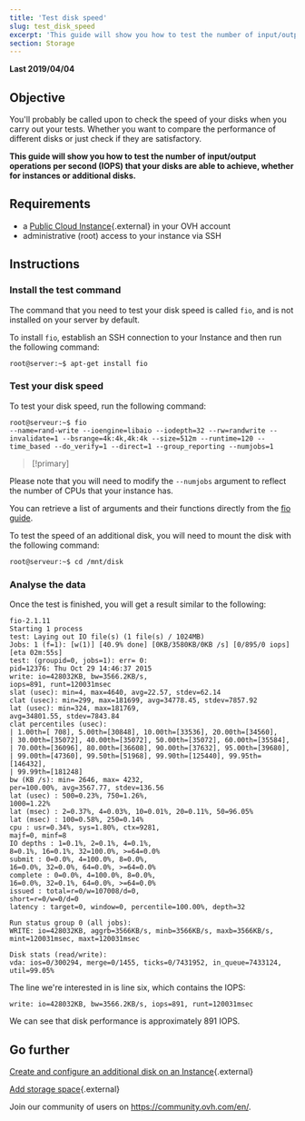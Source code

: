 ```yaml
---
title: 'Test disk speed'
slug: test_disk_speed
excerpt: 'This guide will show you how to test the number of input/output operations per second (IOPS) that your disks are able to achieve, whether for instances or additional disks.'
section: Storage
---
```


**Last 2019/04/04**

## Objective

You'll probably be called upon to check the speed of your disks when you carry out your tests. Whether you want to compare the performance of different disks or just check if they are satisfactory.

**This guide will show you how to test the number of input/output operations per second (IOPS) that your disks are able to achieve, whether for instances or additional disks.**

## Requirements

- a [Public Cloud Instance](https://www.ovh.com/ca/en/public-cloud/instances/){.external} in your OVH account
- administrative (root) access to your instance via SSH

## Instructions

### Install the test command

The command that you need to test your disk speed is called `fio`, and is not installed on your server by default.

To install `fio`, establish an SSH connection to your Instance and then run the following command:

```
root@server:~$ apt-get install fio
```

### Test your disk speed

To test your disk speed, run the following command:

```
root@serveur:~$ fio 
--name=rand-write --ioengine=libaio --iodepth=32 --rw=randwrite --invalidate=1 --bsrange=4k:4k,4k:4k --size=512m --runtime=120 --time_based --do_verify=1 --direct=1 --group_reporting --numjobs=1
```

> [!primary]
>
Please note that you will need to modify the `--numjobs` argument to reflect the number of CPUs that your instance has.
>
You can retrieve a list of arguments and their functions directly from the [fio guide](https://github.com/axboe/fio/blob/master/HOWTO).
>

To test the speed of an additional disk, you will need to mount the disk with the following command: 

```
root@serveur:~$ cd /mnt/disk
```

### Analyse the data

Once the test is finished, you will get a result similar to the following:

```
fio-2.1.11
Starting 1 process
test: Laying out IO file(s) (1 file(s) / 1024MB)
Jobs: 1 (f=1): [w(1)] [40.9% done] [0KB/3580KB/0KB /s] [0/895/0 iops] [eta 02m:55s]
test: (groupid=0, jobs=1): err= 0: 
pid=12376: Thu Oct 29 14:46:37 2015
write: io=428032KB, bw=3566.2KB/s, 
iops=891, runt=120031msec
slat (usec): min=4, max=4640, avg=22.57, stdev=62.14
clat (usec): min=299, max=181699, avg=34778.45, stdev=7857.92
lat (usec): min=324, max=181769, 
avg=34801.55, stdev=7843.84
clat percentiles (usec):
| 1.00th=[ 708], 5.00th=[30848], 10.00th=[33536], 20.00th=[34560],
| 30.00th=[35072], 40.00th=[35072], 50.00th=[35072], 60.00th=[35584],
| 70.00th=[36096], 80.00th=[36608], 90.00th=[37632], 95.00th=[39680],
| 99.00th=[47360], 99.50th=[51968], 99.90th=[125440], 99.95th=[146432],
| 99.99th=[181248]
bw (KB /s): min= 2646, max= 4232, 
per=100.00%, avg=3567.77, stdev=136.56
lat (usec) : 500=0.23%, 750=1.26%, 
1000=1.22%
lat (msec) : 2=0.37%, 4=0.03%, 10=0.01%, 20=0.11%, 50=96.05%
lat (msec) : 100=0.58%, 250=0.14%
cpu : usr=0.34%, sys=1.80%, ctx=9281, 
majf=0, minf=8
IO depths : 1=0.1%, 2=0.1%, 4=0.1%, 
8=0.1%, 16=0.1%, 32=100.0%, >=64=0.0%
submit : 0=0.0%, 4=100.0%, 8=0.0%, 
16=0.0%, 32=0.0%, 64=0.0%, >=64=0.0%
complete : 0=0.0%, 4=100.0%, 8=0.0%, 
16=0.0%, 32=0.1%, 64=0.0%, >=64=0.0%
issued : total=r=0/w=107008/d=0, 
short=r=0/w=0/d=0
latency : target=0, window=0, percentile=100.00%, depth=32

Run status group 0 (all jobs):
WRITE: io=428032KB, aggrb=3566KB/s, minb=3566KB/s, maxb=3566KB/s, 
mint=120031msec, maxt=120031msec

Disk stats (read/write):
vda: ios=0/300294, merge=0/1455, ticks=0/7431952, in_queue=7433124, 
util=99.05%
```

The line we're interested in is line six, which contains the IOPS:

```
write: io=428032KB, bw=3566.2KB/s, iops=891, runt=120031msec
```

We can see that disk performance is approximately 891 IOPS.


## Go further

[Create and configure an additional disk on an Instance](https://docs.ovh.com/ca/en/public-cloud/create_and_configure_an_additional_disk_on_an_instance/){.external}

[Add storage space](https://docs.ovh.com/ca/en/public-cloud/add_storage_space/){.external}

Join our community of users on https://community.ovh.com/en/.
